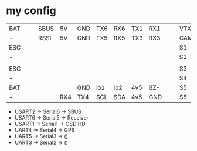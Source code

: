 # my config

| | | | | | | | | | | | | | 
|-|-|-|-|-|-|-|-|-|-|-|-|-|
|BAT| | |SBUS| 5V|GND|TX6|RX6|TX1|RX1| | | VTX| 
| - | | |RSSI| 5V|GND|TX5|RX5|TX3|RX3| | | CAM| 
|ESC| | | | | | | | | | | | S1|   
| - | | | | | | | | | | | | S2| 
|   | | | | | | | | | | | | | 
|ESC| | | | | | | | | | | | S3| 
| + | | | | | | | | | | | | S4| 
|BAT| | |    |   |GND|io1|io2|4v5|BZ-| | | S5| 
| + | | |    |RX4|TX4|SCL|SDA|4v5|GND| | | S6| 

- USART2 -> Serial6 -> SBUS
- USART6 -> Serial5 -> Receiver
- USART1 -> Serial1 -> OSD HD
- UART4  -> Serial4 -> GPS
- UART5  -> Serial3 -> ()
- UART3  -> Serial2 -> ()

